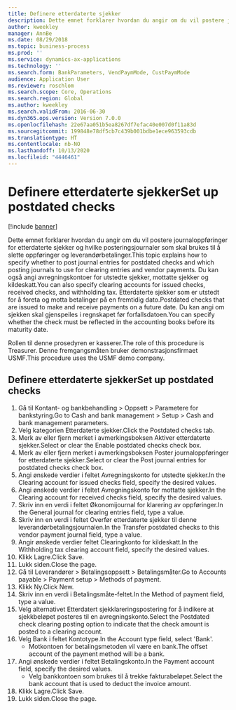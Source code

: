 ```yaml
---
title: Definere etterdaterte sjekker
description: Dette emnet forklarer hvordan du angir om du vil postere journaloppføringer for etterdaterte sjekker og hvilke posteringsjournaler som skal brukes til å slette oppføringer og leverandørbetalinger.
author: kweekley
manager: AnnBe
ms.date: 08/29/2018
ms.topic: business-process
ms.prod: ''
ms.service: dynamics-ax-applications
ms.technology: ''
ms.search.form: BankParameters, VendPaymMode, CustPaymMode
audience: Application User
ms.reviewer: roschlom
ms.search.scope: Core, Operations
ms.search.region: Global
ms.author: kweekley
ms.search.validFrom: 2016-06-30
ms.dyn365.ops.version: Version 7.0.0
ms.openlocfilehash: 22e67aa051b5ea8267df7efac40e007d0f11a83d
ms.sourcegitcommit: 199848e78df5cb7c439b001bdbe1ece963593cdb
ms.translationtype: HT
ms.contentlocale: nb-NO
ms.lasthandoff: 10/13/2020
ms.locfileid: "4446461"
---
```

# <a name="set-up-postdated-checks"></a><span data-ttu-id="65b94-103">Definere etterdaterte sjekker</span><span class="sxs-lookup"><span data-stu-id="65b94-103">Set up postdated checks</span></span>

[!include [banner](../../includes/banner.md)]

<span data-ttu-id="65b94-104">Dette emnet forklarer hvordan du angir om du vil postere journaloppføringer for etterdaterte sjekker og hvilke posteringsjournaler som skal brukes til å slette oppføringer og leverandørbetalinger.</span><span class="sxs-lookup"><span data-stu-id="65b94-104">This topic explains how to specify whether to post journal entries for postdated checks and which posting journals to use for clearing entries and vendor payments.</span></span> <span data-ttu-id="65b94-105">Du kan også angi avregningskontoer for utstedte sjekker, mottatte sjekker og kildeskatt.</span><span class="sxs-lookup"><span data-stu-id="65b94-105">You can also specify clearing accounts for issued checks, received checks, and withholding tax.</span></span> <span data-ttu-id="65b94-106">Etterdaterte sjekker som er utstedt for å foreta og motta betalinger på en fremtidig dato.</span><span class="sxs-lookup"><span data-stu-id="65b94-106">Postdated checks that are issued to make and receive payments on a future date.</span></span> <span data-ttu-id="65b94-107">Du kan angi om sjekken skal gjenspeiles i regnskapet før forfallsdatoen.</span><span class="sxs-lookup"><span data-stu-id="65b94-107">You can specify whether the check must be reflected in the accounting books before its maturity date.</span></span>



<span data-ttu-id="65b94-108">Rollen til denne prosedyren er kasserer.</span><span class="sxs-lookup"><span data-stu-id="65b94-108">The role of this procedure is Treasurer.</span></span> <span data-ttu-id="65b94-109">Denne fremgangsmåten bruker demonstrasjonsfirmaet USMF.</span><span class="sxs-lookup"><span data-stu-id="65b94-109">This procedure uses the USMF demo company.</span></span>


## <a name="set-up-postdated-checks"></a><span data-ttu-id="65b94-110">Definere etterdaterte sjekker</span><span class="sxs-lookup"><span data-stu-id="65b94-110">Set up postdated checks</span></span>
1. <span data-ttu-id="65b94-111">Gå til Kontant- og bankbehandling > Oppsett > Parametere for bankstyring.</span><span class="sxs-lookup"><span data-stu-id="65b94-111">Go to Cash and bank management > Setup > Cash and bank management parameters.</span></span>
2. <span data-ttu-id="65b94-112">Velg kategorien Etterdaterte sjekker.</span><span class="sxs-lookup"><span data-stu-id="65b94-112">Click the Postdated checks tab.</span></span>
3. <span data-ttu-id="65b94-113">Merk av eller fjern merket i avmerkingsboksen Aktiver etterdaterte sjekker.</span><span class="sxs-lookup"><span data-stu-id="65b94-113">Select or clear the Enable postdated checks check box.</span></span>
4. <span data-ttu-id="65b94-114">Merk av eller fjern merket i avmerkingsboksen Poster journaloppføringer for etterdaterte sjekker.</span><span class="sxs-lookup"><span data-stu-id="65b94-114">Select or clear the Post journal entries for postdated checks check box.</span></span>
5. <span data-ttu-id="65b94-115">Angi ønskede verdier i feltet Avregningskonto for utstedte sjekker.</span><span class="sxs-lookup"><span data-stu-id="65b94-115">In the Clearing account for issued checks field, specify the desired values.</span></span>
6. <span data-ttu-id="65b94-116">Angi ønskede verdier i feltet Avregningskonto for mottatte sjekker.</span><span class="sxs-lookup"><span data-stu-id="65b94-116">In the Clearing account for received checks field, specify the desired values.</span></span>
7. <span data-ttu-id="65b94-117">Skriv inn en verdi i feltet Økonomijournal for klarering av oppføringer.</span><span class="sxs-lookup"><span data-stu-id="65b94-117">In the General journal for clearing entries field, type a value.</span></span>
8. <span data-ttu-id="65b94-118">Skriv inn en verdi i feltet Overfør etterdaterte sjekker til denne leverandørbetalingsjournalen.</span><span class="sxs-lookup"><span data-stu-id="65b94-118">In the Transfer postdated checks to this vendor payment journal field, type a value.</span></span>
9. <span data-ttu-id="65b94-119">Angir ønskede verdier feltet Clearingkonto for kildeskatt.</span><span class="sxs-lookup"><span data-stu-id="65b94-119">In the Withholding tax clearing account field, specify the desired values.</span></span>
10. <span data-ttu-id="65b94-120">Klikk Lagre.</span><span class="sxs-lookup"><span data-stu-id="65b94-120">Click Save.</span></span>
11. <span data-ttu-id="65b94-121">Lukk siden.</span><span class="sxs-lookup"><span data-stu-id="65b94-121">Close the page.</span></span>
12. <span data-ttu-id="65b94-122">Gå til Leverandører > Betalingsoppsett > Betalingsmåter.</span><span class="sxs-lookup"><span data-stu-id="65b94-122">Go to Accounts payable > Payment setup > Methods of payment.</span></span>
13. <span data-ttu-id="65b94-123">Klikk Ny.</span><span class="sxs-lookup"><span data-stu-id="65b94-123">Click New.</span></span>
14. <span data-ttu-id="65b94-124">Skriv inn en verdi i Betalingsmåte-feltet.</span><span class="sxs-lookup"><span data-stu-id="65b94-124">In the Method of payment field, type a value.</span></span>
15. <span data-ttu-id="65b94-125">Velg alternativet Etterdatert sjekklareringspostering for å indikere at sjekkbeløpet posteres til en avregningskonto.</span><span class="sxs-lookup"><span data-stu-id="65b94-125">Select the Postdated check clearing posting option to indicate that the check amount is posted to a clearing account.</span></span>
16. <span data-ttu-id="65b94-126">Velg Bank i feltet Kontotype.</span><span class="sxs-lookup"><span data-stu-id="65b94-126">In the Account type field, select 'Bank'.</span></span>
    * <span data-ttu-id="65b94-127">Motkontoen for betalingsmetoden vil være en bank.</span><span class="sxs-lookup"><span data-stu-id="65b94-127">The offset account of the payment method will be a bank.</span></span>  
17. <span data-ttu-id="65b94-128">Angi ønskede verdier i feltet Betalingskonto.</span><span class="sxs-lookup"><span data-stu-id="65b94-128">In the Payment account field, specify the desired values.</span></span>
    * <span data-ttu-id="65b94-129">Velg bankkontoen som brukes til å trekke fakturabeløpet.</span><span class="sxs-lookup"><span data-stu-id="65b94-129">Select the bank account that is used to deduct the invoice amount.</span></span>  
18. <span data-ttu-id="65b94-130">Klikk Lagre.</span><span class="sxs-lookup"><span data-stu-id="65b94-130">Click Save.</span></span>
19. <span data-ttu-id="65b94-131">Lukk siden.</span><span class="sxs-lookup"><span data-stu-id="65b94-131">Close the page.</span></span>

